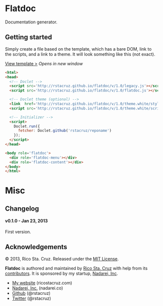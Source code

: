 Flatdoc
=======

Documentation generator.

Getting started
---------------

Simply create a file based on the template, which has a bare DOM, link to the
scripts, and a link to a theme. It will look something like this (not exact).

[View template >](http://foo.com) *Opens in new window*

``` html
<html>
<head>
  <!-- Doclet -->
  <script src='http://rstacruz.github.io/flatdoc/v/1.0/legacy.js'></script>
  <script src='http://rstacruz.github.io/flatdoc/v/1.0/flatdoc.js'></script>

  <!-- Doclet theme (optional) -->
  <link  href='http://rstacruz.github.io/flatdoc/v/1.0/theme.white/style.css' rel='stylesheet'>
  <script src='http://rstacruz.github.io/flatdoc/v/1.0/theme.white/script.js'></script>

  <!-- Initializer -->
  <script>
    Doclet.run({
      fetcher: Doclet.github('rstacruz/reponame')
    });
  </script>
</head>

<body role='flatdoc'>
  <div role='flatdoc-menu'></div>
  <div role='flatdoc-content'></div>
</body>
</html>
```

Misc
====

Changelog
---------

#### v0.1.0 - Jan 23, 2013

First version.

Acknowledgements
----------------

© 2013, Rico Sta. Cruz. Released under the [MIT 
License](http://www.opensource.org/licenses/mit-license.php).

**Flatdoc** is authored and maintained by [Rico Sta. Cruz][rsc] with help from its 
[contributors][c]. It is sponsored by my startup, [Nadarei, Inc][nd].

 * [My website](http://ricostacruz.com) (ricostacruz.com)
 * [Nadarei, Inc.](http://nadarei.co) (nadarei.co)
 * [Github](http://github.com/rstacruz) (@rstacruz)
 * [Twitter](http://twitter.com/rstacruz) (@rstacruz)

[rsc]: http://ricostacruz.com
[c]:   http://github.com/rstacruz/flatdoc/contributors
[nd]:  http://nadarei.co
